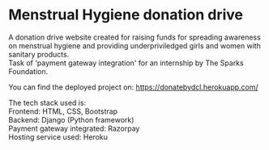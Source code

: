 # Menstrual Hygiene donation drive
A donation drive website created for raising funds for spreading awareness on menstrual hygiene and providing underpriviledged girls and women with sanitary products.  
Task of 'payment gateway integration' for an internship by The Sparks Foundation.  
  
You can find the deployed project on: https://donatebydcl.herokuapp.com/  
  
The tech stack used is:   
Frontend: HTML, CSS, Bootstrap  
Backend: Django (Python framework)  
Payment gateway integrated: Razorpay  
Hosting service used: Heroku  

